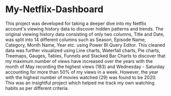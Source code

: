 # My-Netflix-Dashboard
This project was developed for taking a deeper dive into my Netflix account's viewing history data to discover hidden patterns and trends. The original viewing history data consisting of only two columns, Title and Date, was split into 14 different columns such as Season, Episode Name, Category, Month Name, Year etc. using Power BI Query Editor. This cleaned data was further visualized using Line charts, Waterfall charts, Pie charts, Treemaps, Gauges, Tables, Funnels and Stacked Bar Charts to discover that my maximum number of views have increased over the years with the month of May recording the highest views (183) and Wednesday - Saturday accounting for more than 50% of my views in a week. However, the year with the highest number of movies watched (29) was found to be 2020. This was an insightful project which helped me track my own watching habits as per different criteria.
